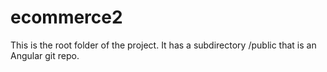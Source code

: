 # ecommerce2
This is the root folder of the project.
It has a subdirectory /public that is an Angular git repo.
